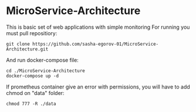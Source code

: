# MicroService-Architecture
This is basic set of web applications with simple monitoring
For running you must pull repositiory:

    git clone https://github.com/sasha-egorov-01/MicroService-Architecture.git

And run docker-compose file:

    cd ./MicroService-Architecture 
    docker-compose up -d 

If prometheus container give an error with permissions, you will have to add chmod on "data" folder:

    chmod 777 -R ./data

